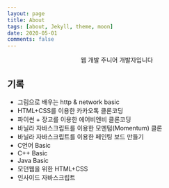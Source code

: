 ```yaml
---
layout: page
title: About
tags: [about, Jekyll, theme, moon]
date: 2020-05-01
comments: false
---
```


<center>웹 개발 주니어 개발자입니다</center>

## 기록

-   그림으로 배우는 http & network basic
-   HTML+CSS를 이용한 카카오톡 클론코딩
-   파이썬 + 장고를 이용한 에어비엔비 클론코딩
-   바닐라 자바스크립트를 이용한 모멘텀(Momentum) 클론
-   바닐라 자바스크립트를 이용한 페인팅 보드 만들기
-   C언어 Basic
-   C++ Basic
-   Java Basic
-   모던웹을 위한 HTML+CSS
-   인사이드 자바스크립트
